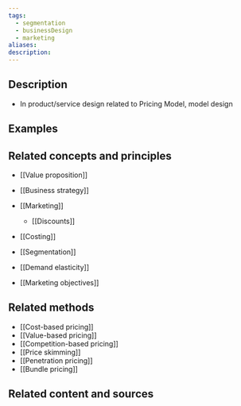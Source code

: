 ```yaml
---
tags:
  - segmentation
  - businessDesign
  - marketing
aliases: 
description:
---
```


## Description

- In product/service design related to Pricing Model, model design

## Examples 


## Related concepts and principles
- [[Value proposition]]
- [[Business strategy]]
- [[Marketing]]
	- [[Discounts]]
- [[Costing]]
- [[Segmentation]]

- [[Demand elasticity]]
- [[Marketing objectives]]

## Related methods
- [[Cost-based pricing]]
- [[Value-based pricing]]
- [[Competition-based pricing]]
- [[Price skimming]]
- [[Penetration pricing]]
- [[Bundle pricing]]

## Related content and sources
